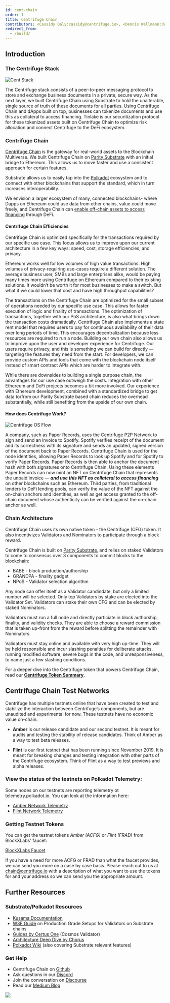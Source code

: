 ```yaml
---
id: cent-chain
order: 1
title: Centrifuge Chain
contributors: <Cassidy Daly:cassidy@centrifuge.io>, <Dennis Wellmann:dennis@centrifuge.io>
redirect_from:
  - /build/
---
```


## Introduction

### The Centrifuge Stack

![Cent Stack](./images/cent-stack.png)

The Centrifuge stack consists of a peer-to-peer messaging protocol to store and exchange business documents in a private, secure way. As the next layer, we built Centrifuge Chain using Substrate to hold the unalterable, single source of truth of these documents for all parties. Using Centrifuge Chain and dApps built on top, businesses can tokenize documents and use this as collateral to access financing. Tinlake is our securitization protocol for these tokenized assets built on Centrifuge Chain to optimize risk allocation and connect Centrifuge to the DeFi ecosystem.

### Centrifuge Chain

[Centrifuge Chain](https://github.com/centrifuge/centrifuge-chain) is the gateway for real-world assets to the Blockchain Multiverse. We built Centrifuge Chain on [Parity Substrate](https://substrate.dev) with an initial bridge to Ethereum. This allows us to move faster and use a consistent approach for certain features.

Substrate allows us to easily tap into the [Polkadot](https://polkadot.network) ecosystem and to connect with other blockchains that support the standard, which in turn increases interoperability.

We envision a larger ecosystem of many, connected blockchains- where Dapps on Ethereum could use data from other chains, value could move freely, and Centrifuge Chain can [enable off-chain assets to access financing](https://medium.com/centrifuge/centrifuge-chain-the-gateway-for-real-world-assets-to-the-blockchain-multiverse-41dd5597ecf1) through DeFi.

#### Centrifuge Chain Efficiencies

Centrifuge Chain is optimized specifically for the transactions required by our specific use case. This focus allows us to improve upon our current architecture in a few key ways: speed, cost, storage efficiencies, and privacy.

Ethereum works well for low volumes of high value transactions. High volumes of privacy-requiring use-cases require a different solution. The average business user, SMBs and large enterprises alike, would be paying many times more using Centrifuge on Ethereum compared to their existing solutions. It wouldn’t be worth it for most businesses to make a switch. But what if we could lower that cost and have high throughput capabilities?

The transactions on the Centrifuge Chain are optimized for the small subset of operations needed by our specific use case. This allows for faster execution of logic and finality of transactions. The optimization of transactions, together with our PoS architecture, is also what brings down the transaction costs dramatically. Centrifuge Chain also implements a state rent model that requires users to pay for continuous availability of their data over long periods of time. This encourages decentralization because less resources are required to run a node. Building our own chain also allows us to improve upon the user and developer experience for Centrifuge. Our users require privacy, and this is something we can build for directly — targeting the features they need from the start. For developers, we can provide custom APIs and tools that come with the blockchain node itself instead of smart contract APIs which are harder to integrate with.

While there are downsides to building a single purpose chain, the advantages for our use case outweigh the costs. Integration with other Ethereum and DeFi projects becomes a bit more involved. Our experience with Ethereum development, combined with a standardized bridge to get data to/from our Parity Substrate based chain reduces the overhead substantially, while still benefiting from the upside of our own chain.

#### How does Centrifuge Work?

![Centrifuge OS Flow](./images/CentrifugeOS-flow.png)

A company, such as Paper Records, uses the Centrifuge P2P Network to sign and send an invoice to Spotify. Spotify verifies receipt of the document and its correctness with its signature and sends an updated, signed version of the document back to Paper Records. Centrifuge Chain is used for the node identities, allowing Paper Records to look up Spotify and for Spotify to verify Paper Records. Paper Records is then able to anchor the document hash with both signatures onto Centrifuge Chain. Using these elements Paper Records can now mint an NFT on Centrifuge Chain that represents the unpaid invoice — **_and use this NFT as collateral to access financing_** on other blockchains such as Ethereum. Third parties, from traditional lenders to DeFi lending pools, can verify the value of the NFT against the on-chain anchors and identities, as well as get access granted to the off-chain document whose authenticity can be verified against the on-chain anchor as well.

### Chain Architecture

Centrifuge Chain uses its own native token - the Centrifuge (CFG) token. It also incentivizes Validators and Nominators to participate through a block reward.

Centrifuge Chain is built on [Parity Substrate](https://substrate.dev), and relies on staked Validators to come to consensus over 3 components to commit blocks to the blockchain:

- BABE - block production/authorship
- GRANDPA - finality gadget
- NPoS - Validator selection algorithm

Any node can offer itself as a Validator candindate, but only a limited number will be selected. Only top Validators by stake are elected into the Validator Set. Validators can stake their own CFG and can be elected by staked Nominators.

Validators must run a full node and directly particiate in block authorship, finality, and validity checks. They are able to choose a reward commission that is taken up-front from the reward before splitting the remainder with Nominators.

Validators must stay online and available with very high up-time. They will be held responsible and incur slashing penalties for deliberate attacks, running modified software, severe bugs in the code, and unresponsiveness, to name just a few slashing conditions.

For a deeper dive into the Centrifuge token that powers Centrifuge Chain, read our **[Centrifuge Token Summary](https://centrifuge.io/cfg-token-summary)**.

## Centrifuge Chain Test Networks

Centrifuge has multiple testnets online that have been created to test and stabilize the interaction between Centrifuge’s components, but are unaudited and experimental for now. These testnets have no economic value on-chain.

- **Amber** is our release candidate and our second testnet. It is meant for audits and testing the stability of release candidates. Think of Amber as a way to test beta releases.

- **Flint** is our first testnet that has been running since November 2019. It is meant for breaking changes and testing integration with other parts of the Centrifuge ecosystem. Think of Flint as a way to test previews and alpha releases.

### View the status of the testnets on Polkadot Telemetry:

Some nodes on our testnets are reporting telemetry ot telemetry.polkadot.io. You can look at the information here:

- [Amber Network Telemetry](https://telemetry.polkadot.io/#list/Centrifuge%20Testnet%20Amber%20CC2)
- [Flint Network Telemetry](https://telemetry.polkadot.io/#list/Centrifuge%20Testnet%20Flint%20CC3)

### Getting Testnet Tokens

You can get the testnet tokens _Amber (ACFG)_ or _Flint (FRAD)_ from BlockXLabs' faucet:

[BlockXLabs Faucet](https://faucets.blockxlabs.com/centrifuge)

If you have a need for more ACFG or FRAD than what the faucet provides, we can send you more on a case by case basis. Please reach out to us at chain@centrifuge.io with a description of what you want to use the tokens for and your address so we can send you the appropriate amount.

## Further Resources

### Substrate/Polkadot Resources

- [Kusama Documentation](https://guide.kusama.network/en/latest/try/validate)
- [W3F Guide](https://github.com/w3f/polkadot-secure-validator) on Production Grade Setups for Validators on Substrate chains
- [Guides by Certus One](https://kb.certus.one/) (Cosmos Validator)
- [Architecture Deep Dive by Chorus](https://gdoc.pub/doc/e/2PACX-1vQXb1kd0zqYT8K4B4XYb-lrlfRIuPDXsgiTjj94gDOjw3ezEUAtjvxR8yfbKJypmioKeGRrhkLCtZog)
- [Polkadot Wiki](https://wiki.polkadot.network/docs/) (also covering Substrate relevant features)

### Get Help

- Centrifuge Chain on [Github](https://github.com/centrifuge/centrifuge-chain)
- Ask questions in our [Discord](https://centrifuge.io/discord)
- Join the conversation on [Discourse](https://discourse.centrifuge.io)
- Read our [Medium Blog](https://medium.com/centrifuge)

![](./images/cent-chain-graphic.png)
